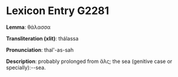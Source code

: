 # Lexicon Entry G2281

**Lemma**: θάλασσα

**Transliteration (xlit)**: thálassa

**Pronunciation**: thal'-as-sah

**Description**:
probably prolonged from ἅλς; the sea (genitive case or specially):--sea.
